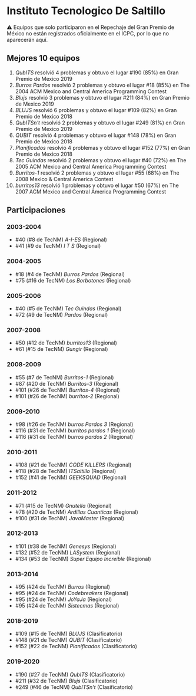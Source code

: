 # Instituto Tecnologico De Saltillo

:warning: Equipos que solo participaron en el Repechaje del Gran Premio de México no están registrados oficialmente en el ICPC, por lo que no aparecerán aquí.

## Mejores 10 equipos

1. _QubITS_ resolvió 4 problemas y obtuvo el lugar #190 (85%) en Gran Premio de Mexico 2019
1. _Burros Pardos_ resolvió 2 problemas y obtuvo el lugar #18 (85%) en The 2004 ACM Mexico and Central America Programming Contest
1. _Blujs_ resolvió 3 problemas y obtuvo el lugar #211 (84%) en Gran Premio de Mexico 2019
1. _BLUJS_ resolvió 6 problemas y obtuvo el lugar #109 (82%) en Gran Premio de Mexico 2018
1. _QubITSn't_ resolvió 2 problemas y obtuvo el lugar #249 (81%) en Gran Premio de Mexico 2019
1. _QUBIT_ resolvió 4 problemas y obtuvo el lugar #148 (78%) en Gran Premio de Mexico 2018
1. _Planificados_ resolvió 4 problemas y obtuvo el lugar #152 (77%) en Gran Premio de Mexico 2018
1. _Tec Guindas_ resolvió 2 problemas y obtuvo el lugar #40 (72%) en The 2005 ACM Mexico and Central America Programming Contest
1. _Burritos-1_ resolvió 2 problemas y obtuvo el lugar #55 (68%) en The 2008 Mexico & Central America Contest
1. _burritos13_ resolvió 1 problemas y obtuvo el lugar #50 (67%) en The 2007 ACM Mexico and Central America Programming Contest

## Participaciones

### 2003-2004

- #40 (#8 de TecNM) _A-I-ES_ (Regional)
- #41 (#9 de TecNM) _I T S_ (Regional)

### 2004-2005

- #18 (#4 de TecNM) _Burros Pardos_ (Regional)
- #75 (#16 de TecNM) _Los Borbotones_ (Regional)

### 2005-2006

- #40 (#5 de TecNM) _Tec Guindas_ (Regional)
- #72 (#9 de TecNM) _Pardos_ (Regional)

### 2007-2008

- #50 (#12 de TecNM) _burritos13_ (Regional)
- #61 (#15 de TecNM) _Gungir_ (Regional)

### 2008-2009

- #55 (#7 de TecNM) _Burritos-1_ (Regional)
- #87 (#20 de TecNM) _Burritos-3_ (Regional)
- #101 (#26 de TecNM) _Burritos-4_ (Regional)
- #101 (#26 de TecNM) _burritos-2_ (Regional)

### 2009-2010

- #98 (#26 de TecNM) _burros Pardos 3_ (Regional)
- #116 (#31 de TecNM) _burritos pardos 1_ (Regional)
- #116 (#31 de TecNM) _burros pardos 2_ (Regional)

### 2010-2011

- #108 (#21 de TecNM) _CODE KILLERS_ (Regional)
- #118 (#28 de TecNM) _ITSaltillo_ (Regional)
- #152 (#41 de TecNM) _GEEKSQUAD_ (Regional)

### 2011-2012

- #71 (#15 de TecNM) _Gnutella_ (Regional)
- #78 (#20 de TecNM) _Ardillas Cuanticas_ (Regional)
- #100 (#31 de TecNM) _JavaMaster_ (Regional)

### 2012-2013

- #101 (#38 de TecNM) _Genesys_ (Regional)
- #132 (#52 de TecNM) _LASystem_ (Regional)
- #134 (#53 de TecNM) _Super Equipo Increible_ (Regional)

### 2013-2014

- #95 (#24 de TecNM) _Burros_ (Regional)
- #95 (#24 de TecNM) _Codebreakers_ (Regional)
- #95 (#24 de TecNM) _JoYaJa_ (Regional)
- #95 (#24 de TecNM) _Sistecmas_ (Regional)

### 2018-2019

- #109 (#15 de TecNM) _BLUJS_ (Clasificatorio)
- #148 (#21 de TecNM) _QUBIT_ (Clasificatorio)
- #152 (#22 de TecNM) _Planificados_ (Clasificatorio)

### 2019-2020

- #190 (#27 de TecNM) _QubITS_ (Clasificatorio)
- #211 (#32 de TecNM) _Blujs_ (Clasificatorio)
- #249 (#46 de TecNM) _QubITSn't_ (Clasificatorio)



